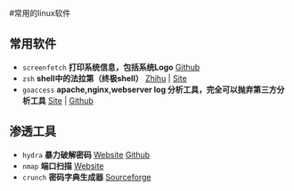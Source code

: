 #常用的linux软件

## 常用软件
* `screenfetch` **打印系统信息，包括系统Logo** [Github](https://github.com/KittyKatt/screenFetch/)
* `zsh` **shell中的法拉第（终极shell）** [Zhihu](https://zhuanlan.zhihu.com/p/19556676?columnSlug=mactalk) | [Site](http://ohmyz.sh/)
* `goaccess` **apache,nginx,webserver log 分析工具，完全可以抛弃第三方分析工具** [Site](https://goaccess.io) | [Github](https://github.com/allinurl/goaccess)

## 渗透工具
* `hydra` **暴力破解密码** [Website](https://www.thc.org/thc-hydra/) [Github](https://github.com/vanhauser-thc/thc-hydra)
* `nmap` **端口扫描** [Website](https://nmap.org/)
* `crunch` **密码字典生成器** [Sourceforge](https://sourceforge.net/projects/crunch-wordlist/)
